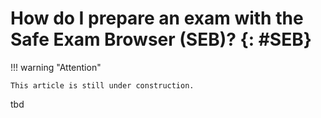 # How do I prepare an exam with the Safe Exam Browser (SEB)? {: #SEB}



!!! warning "Attention"

    This article is still under construction.


tbd

